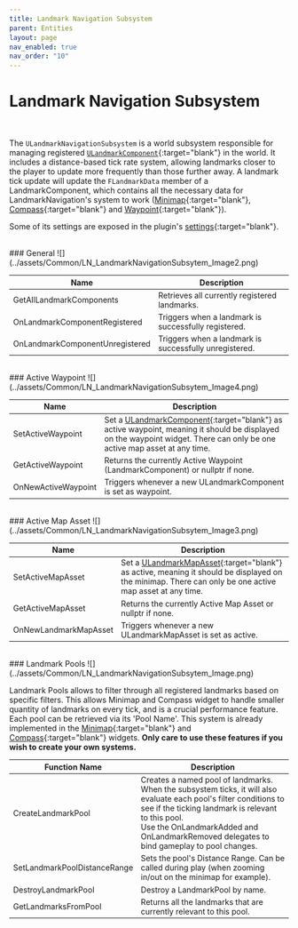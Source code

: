 ```yaml
---
title: Landmark Navigation Subsystem
parent: Entities
layout: page
nav_enabled: true
nav_order: "10"
---
```

# Landmark Navigation Subsystem
<br>

The `ULandmarkNavigationSubsystem` is a world subsystem responsible for managing registered [`ULandmarkComponent`](LandmarkComponent){:target="blank"} in the world. It includes a distance-based tick rate system, allowing landmarks closer to the player to update more frequently than those further away. A landmark tick update will update the `FLandmarkData` member of a LandmarkComponent, which contains all the necessary data for LandmarkNavigation's system to work ([Minimap](../Entities/Minimap){:target="blank"}, [Compass](../Entities/Compass){:target="blank"} and [Waypoint](../Entities/Waypoint){:target="blank"}).

Some of its settings are exposed in the plugin's [settings](../Settings){:target="blank"}.


<br>
### General
![](../assets/Common/LN_LandmarkNavigationSubsytem_Image2.png)

| Name                            | Description                                            |
| ------------------------------- | ------------------------------------------------------ |
| GetAllLandmarkComponents        | Retrieves all currently registered landmarks.          |
| OnLandmarkComponentRegistered   | Triggers when a landmark is successfully registered.   |
| OnLandmarkComponentUnregistered | Triggers when a landmark is successfully unregistered. |

<br>
### Active Waypoint
![](../assets/Common/LN_LandmarkNavigationSubsytem_Image4.png)

| Name                | Description                                                                                                                                                                  |
| ------------------- | ---------------------------------------------------------------------------------------------------------------------------------------------------------------------------- |
| SetActiveWaypoint   | Set a [ULandmarkComponent](LandmarkComponent){:target="blank"} as active waypoint, meaning it should be displayed on the waypoint widget. There can only be one active map asset at any time. |
| GetActiveWaypoint   | Returns the currently Active Waypoint (LandmarkComponent) or nullptr if none.                                                                                                |
| OnNewActiveWaypoint | Triggers whenever a new ULandmarkComponent is set as waypoint.                                                                                                               |

<br>
### Active Map Asset
![](../assets/Common/LN_LandmarkNavigationSubsytem_Image3.png)

| Name                  | Description                                                                                                                                               |
| --------------------- | --------------------------------------------------------------------------------------------------------------------------------------------------------- |
| SetActiveMapAsset     | Set a [ULandmarkMapAsset](LandmarkMapAsset){:target="blank"} as active, meaning it should be displayed on the minimap. There can only be one active map asset at any time. |
| GetActiveMapAsset     | Returns the currently Active Map Asset or nullptr if none.                                                                                                |
| OnNewLandmarkMapAsset | Triggers whenever a new ULandmarkMapAsset is set as active.                                                                                               |

<br>
### Landmark Pools
![](../assets/Common/LN_LandmarkNavigationSubsytem_Image.png)

Landmark Pools allows to filter through all registered landmarks based on specific filters. This allows Minimap and Compass widget to handle smaller quantity of landmarks on every tick, and is a crucial performance feature. Each pool can be retrieved via its 'Pool Name'. 
This system is already implemented in the [Minimap](Minimap){:target="blank"} and [Compass](Compass){:target="blank"} widgets.
**Only care to use these features if you wish to create your own systems.**


| Function Name                | Description                                                                                                                                                                                                                                                            |
| ---------------------------- | ---------------------------------------------------------------------------------------------------------------------------------------------------------------------------------------------------------------------------------------------------------------------- |
| CreateLandmarkPool           | Creates a named pool of landmarks. When the subsystem ticks, it will also evaluate each pool's filter conditions to see if the ticking landmark is relevant to this pool.<br>Use the OnLandmarkAdded and OnLandmarkRemoved delegates to bind gameplay to pool changes. |
| SetLandmarkPoolDistanceRange | Sets the pool's Distance Range. Can be called during play (when zooming in/out on the minimap for example).                                                                                                                                                            |
| DestroyLandmarkPool          | Destroy a LandmarkPool by name.                                                                                                                                                                                                                                        |
| GetLandmarksFromPool         | Returns all the landmarks that are currently relevant to this pool.                                                                                                                                                                                                    |



